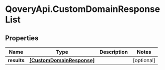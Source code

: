 # QoveryApi.CustomDomainResponseList

## Properties

Name | Type | Description | Notes
------------ | ------------- | ------------- | -------------
**results** | [**[CustomDomainResponse]**](CustomDomainResponse.md) |  | [optional] 



